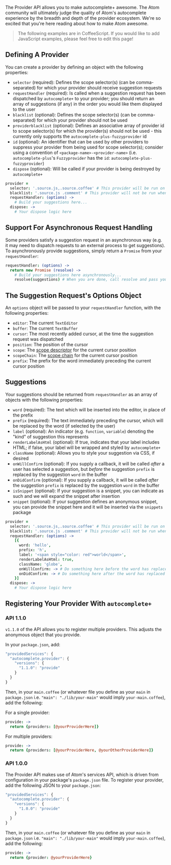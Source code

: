 The Provider API allows you to make autocomplete+ awesome. The Atom community will ultimately judge the quality of Atom's autocomplete experience by the breadth and depth of the provider ecosystem. We're so excited that you're here reading about how to make Atom awesome.

> The following examples are in CoffeeScript. If you would like to add JavaScript examples, please feel free to edit this page!

## Defining A Provider

You can create a provider by defining an object with the following properties:

* `selector` (required): Defines the scope selector(s) (can be comma-separated) for which your provider should receive suggestion requests
* `requestHandler` (required): Is called when a suggestion request has been dispatched by `autocomplete+` to your provider; you should return an array of suggestions (if any) in the order you would like them displayed to the user
* `blacklist` (optional): Defines the scope selector(s) (can be comma-separated) for which your provider should not be used
* `providerblacklist` (optional): Defines an associative array of provider id to scope selector(s) for which the provider(s) should not be used - this currently only supports the `autocomplete-plus-fuzzyprovider` id
* `id` (optional): An identifier that can be used by other providers to suppress your provider from being used for scope selector(s); consider using a convention of `<package-name>-<provider-name>` (i.e. `autocomplete-plus`'s `Fuzzyprovider` has the `id`: `autocomplete-plus-fuzzyprovider`)
* `dispose` (optional): Will be called if your provider is being destroyed by `autocomplete+`

```coffeescript
provider =
  selector: '.source.js,.source.coffee' # This provider will be run on JavaScript and Coffee files
  blacklist: '.source.js .comment' # This provider will not be run when the cursor is inside a JavaScript comment
  requestHandler: (options) ->
    # Build your suggestions here...
  dispose: ->
    # Your dispose logic here
```

## Support For Asynchronous Request Handling

Some providers satisfy a suggestion request in an asynchronous way (e.g. it may need to dispatch requests to an external process to get suggestions). To asynchronously provide suggestions, simply return a `Promise` from your `requestHandler`:

```coffeescript
requestHandler: (options) ->
  return new Promise (resolve) ->
    # Build your suggestions here asynchronously...
    resolve(suggestions) # When you are done, call resolve and pass your suggestions to it
```

## The Suggestion Request's Options Object

An `options` object will be passed to your `requestHandler` function, with the following properties:

* `editor`: The current `TextEditor`
* `buffer`: The current `TextBuffer`
* `cursor`: The most recently added cursor, at the time the suggestion request was dispatched
* `position`: The position of the cursor
* `scope`: The [scope descriptor](https://atom.io/docs/latest/advanced/scopes-and-scope-descriptors) for the current cursor position
* `scopeChain`: The [scope chain](https://atom.io/docs/latest/advanced/scopes-and-scope-descriptors) for the current cursor position
* `prefix`: The prefix for the word immediately preceding the current cursor position

## Suggestions

Your suggestions should be returned from `requestHandler` as an array of objects with the following properties:

* `word` (required): The text which will be inserted into the editor, in place of the prefix
* `prefix` (required): The text immediately preceding the cursor, which will be replaced by the word (if selected by the user)
* `label` (optional): An indicator (e.g. `function`, `variable`) denoting the "kind" of suggestion this represents
* `renderLabelAsHtml` (optional): If true, indicates that your label includes HTML; if false, your label will be wrapped and styled by `autocomplete+`
* `className` (optional): Allows you to style your suggestion via CSS, if desired
* `onWillConfirm` (optional): If you supply a callback, it will be called _after_ a user has selected a suggestion, but _before_ the suggestion `prefix` is replaced by the suggestion `word` in the buffer
* `onDidConfirm` (optional): If you supply a callback, it will be called _after_ the suggestion `prefix` is replaced by the suggestion `word` in the buffer
* `isSnippet` (optional): If your suggestion is a snippet, you can indicate as such and we will expand the snippet after insertion
* `snippet` (optional): If your suggestion defines an anonymous snippet, you can provide the snippet here and it will be inserted via the `snippets` package

```coffeescript
provider =
  selector: '.source.js,.source.coffee' # This provider will be run on JavaScript and Coffee files
  blacklist: '.source.js .comment' # This provider will not be run when the cursor is inside a JavaScript comment
  requestHandler: (options) ->
    [{
      word: 'hello',
      prefix: 'h',
      label: '<span style="color: red">world</span>',
      renderLabelAsHtml: true,
      className: 'globe',
      onWillConfirm: -> # Do something here before the word has replaced the prefix (if you need, you usually don't need to),
      onDidConfirm: -> # Do something here after the word has replaced the prefix (if you need, you usually don't need to)
    }]
  dispose: ->
    # Your dispose logic here
```

## Registering Your Provider With `autocomplete+`

### API 1.1.0

`v1.1.0` of the API allows you to register multiple providers. This adjusts the anonymous object that you provide.

In your `package.json`, add:

```javascript
"providedServices": {
  "autocomplete.provider": {
    "versions": {
      "1.1.0": "provide"
    }
  }
}
```

Then, in your `main.coffee` (or whatever file you define as your `main` in `package.json` i.e. `"main": "./lib/your-main"` would imply `your-main.coffee`), add the following:

For a single provider:

```coffeescript
provide: ->
  return {providers: [@yourProviderHere]}
```

For multiple providers:

```coffeescript
provide: ->
  return {providers: [@yourProviderHere, @yourOtherProviderHere]}
```

### API 1.0.0

The Provider API makes use of Atom's services API, which is driven from configuration in your package's `package.json` file. To register your provider, add the following JSON to your `package.json`:

```javascript
"providedServices": {
  "autocomplete.provider": {
    "versions": {
      "1.0.0": "provide"
    }
  }
}
```

Then, in your `main.coffee` (or whatever file you define as your `main` in `package.json` i.e. `"main": "./lib/your-main"` would imply `your-main.coffee`), add the following:

```coffeescript
provide: ->
  return {provider: @yourProviderHere}
```
